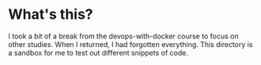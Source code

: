# What's this? 

I took a bit of a break from the devops-with-docker course to focus on other studies. When I returned, I had forgotten everything. This directory is a sandbox for me to test out different snippets of code. 
